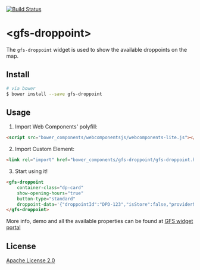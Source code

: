 [![Build Status](https://travis-ci.org/GlobalFreightSolutions/gfs-droppoint.svg?branch=develop)](https://travis-ci.org/GlobalFreightSolutions/gfs-droppoint)


# &lt;gfs-droppoint&gt;

The `gfs-droppoint` widget is used to show the available droppoints on the map.

## Install

```bash
# via bower
$ bower install --save gfs-droppoint
```

## Usage

1. Import Web Components' polyfill:

```html
<script src="bower_components/webcomponentsjs/webcomponents-lite.js"></script>
```

2. Import Custom Element:

```html
<link rel="import" href="bower_components/gfs-droppoint/gfs-droppoint.html">
```

3. Start using it!

<!---
```
<custom-element-demo>
    <template>
        <script src="../webcomponentsjs/webcomponents-lite.js"></script>
        <link rel="import" href="gfs-droppoint.html">
        <next-code-block></next-code-block>
    </template>
</custom-element-demo>
```
-->

```html
<gfs-droppoint
    container-class="dp-card"
    show-opening-hours="true"
    button-type="standard"
    droppoint-data='{"droppointId":"DPD-123","isStore":false,"providerName":"DPD","distanceInMeters":888,"localizedDistance":"888 meters","droppointDescription":"The Pharmacy at Mayfair (Numark)","geoLocation":{"addressLines":["Shepherd Market"],"town":"London","postCode":"W1J 7UD","countryCode":"GB","directions":"The Pharmacy at Mayfair (Numark)"},"collectionSlots":[{"collectionDate":"2016-11-10T00:00:00Z","timeSlots":[{"from":"09:30","to":"17:00"}]}]}'>
</gfs-droppoint>
```

More info, demo and all the available properties can be found at [GFS widget portal](http://gfsdeveloperportal.azurewebsites.net/info/documentation/gfs-checkout/the-gfs-checkout-widgets/droppoint-widget/ "The Droppoint Widget")


## License

[Apache License 2.0](https://www.apache.org/licenses/LICENSE-2.0.html)
